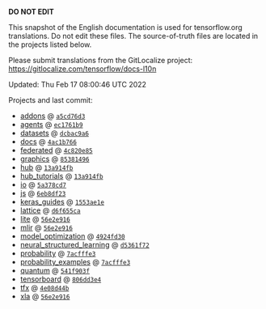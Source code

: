 __DO NOT EDIT__

This snapshot of the English documentation is used for tensorflow.org
translations. Do not edit these files. The source-of-truth files are located in
the projects listed below.

Please submit translations from the GitLocalize project: https://gitlocalize.com/tensorflow/docs-l10n

Updated: Thu Feb 17 08:00:46 UTC 2022

Projects and last commit:

- [addons](https://github.com/tensorflow/addons/tree/master/docs) @ <a href='https://github.com/tensorflow/addons/commit/a5cd76d341c594f464a5c9be8e572ed5bd3f3b8b'><code>a5cd76d3</code></a>
- [agents](https://github.com/tensorflow/agents/tree/master/docs) @ <a href='https://github.com/tensorflow/agents/commit/ec1761b95bcd238bd720970542b4e904acb42a1f'><code>ec1761b9</code></a>
- [datasets](https://github.com/tensorflow/datasets/tree/master/docs) @ <a href='https://github.com/tensorflow/datasets/commit/dcbac9a6e93948288b0199257093db350346e786'><code>dcbac9a6</code></a>
- [docs](https://github.com/tensorflow/docs/tree/master/site/en) @ <a href='https://github.com/tensorflow/docs/commit/4ac1b766b508c2cd9046cc1c224167f34d9f5620'><code>4ac1b766</code></a>
- [federated](https://github.com/tensorflow/federated/tree/main/docs) @ <a href='https://github.com/tensorflow/federated/commit/4c820e8569c3eee4486c7437f588d9086879cba2'><code>4c820e85</code></a>
- [graphics](https://github.com/tensorflow/graphics/tree/master/tensorflow_graphics/g3doc) @ <a href='https://github.com/tensorflow/graphics/commit/8538149623c1d4508df52df60d48fb8b880b5fab'><code>85381496</code></a>
- [hub](https://github.com/tensorflow/hub/tree/master/docs) @ <a href='https://github.com/tensorflow/hub/commit/13a914fb93a6c6c6083811fdf2a6c23f3c0d051c'><code>13a914fb</code></a>
- [hub_tutorials](https://github.com/tensorflow/hub/tree/master/examples/colab) @ <a href='https://github.com/tensorflow/hub/commit/13a914fb93a6c6c6083811fdf2a6c23f3c0d051c'><code>13a914fb</code></a>
- [io](https://github.com/tensorflow/io/tree/master/docs) @ <a href='https://github.com/tensorflow/io/commit/5a378cd77257aee856d061dfd8a643449d368a41'><code>5a378cd7</code></a>
- [js](https://github.com/tensorflow/tfjs-website/tree/master/docs) @ <a href='https://github.com/tensorflow/tfjs-website/commit/6eb8df23e953c78a168362da791f850cb84fa2ad'><code>6eb8df23</code></a>
- [keras_guides](https://github.com/tensorflow/docs/tree/snapshot-keras/site/en/guide/keras) @ <a href='https://github.com/tensorflow/docs/commit/1553ae1e4a149be71703e2ee60173b3d1e0e8c00'><code>1553ae1e</code></a>
- [lattice](https://github.com/tensorflow/lattice/tree/master/docs) @ <a href='https://github.com/tensorflow/lattice/commit/d6f655ca11523bdf38a431a386bb7c0f9dc7aacb'><code>d6f655ca</code></a>
- [lite](https://github.com/tensorflow/tensorflow/tree/master/tensorflow/lite/g3doc) @ <a href='https://github.com/tensorflow/tensorflow/commit/56e2e916929746cd6c415c2a402a46349bffa7e0'><code>56e2e916</code></a>
- [mlir](https://github.com/tensorflow/tensorflow/tree/master/tensorflow/compiler/mlir/g3doc) @ <a href='https://github.com/tensorflow/tensorflow/commit/56e2e916929746cd6c415c2a402a46349bffa7e0'><code>56e2e916</code></a>
- [model_optimization](https://github.com/tensorflow/model-optimization/tree/master/tensorflow_model_optimization/g3doc) @ <a href='https://github.com/tensorflow/model-optimization/commit/4924fd30d6dd40422f5d5c045b7a08940bdf8a8f'><code>4924fd30</code></a>
- [neural_structured_learning](https://github.com/tensorflow/neural-structured-learning/tree/master/g3doc) @ <a href='https://github.com/tensorflow/neural-structured-learning/commit/d5361f72b7486e2bae937c0de8e4d66033b5f50a'><code>d5361f72</code></a>
- [probability](https://github.com/tensorflow/probability/tree/main/tensorflow_probability/g3doc) @ <a href='https://github.com/tensorflow/probability/commit/7acfffe33af5b71eba1d50c70c64114e32b6d8d6'><code>7acfffe3</code></a>
- [probability_examples](https://github.com/tensorflow/probability/tree/main/tensorflow_probability/examples/jupyter_notebooks) @ <a href='https://github.com/tensorflow/probability/commit/7acfffe33af5b71eba1d50c70c64114e32b6d8d6'><code>7acfffe3</code></a>
- [quantum](https://github.com/tensorflow/quantum/tree/master/docs) @ <a href='https://github.com/tensorflow/quantum/commit/541f903fe046e560352cfe21c2b7474493341759'><code>541f903f</code></a>
- [tensorboard](https://github.com/tensorflow/tensorboard/tree/master/docs) @ <a href='https://github.com/tensorflow/tensorboard/commit/806dd3e4dab88123efdeb1eece539efd4d0bbea0'><code>806dd3e4</code></a>
- [tfx](https://github.com/tensorflow/tfx/tree/master/docs) @ <a href='https://github.com/tensorflow/tfx/commit/4e08d44b4a99bfc93a6cc94b2b9c242c94b2ec8e'><code>4e08d44b</code></a>
- [xla](https://github.com/tensorflow/tensorflow/tree/master/tensorflow/compiler/xla/g3doc) @ <a href='https://github.com/tensorflow/tensorflow/commit/56e2e916929746cd6c415c2a402a46349bffa7e0'><code>56e2e916</code></a>

